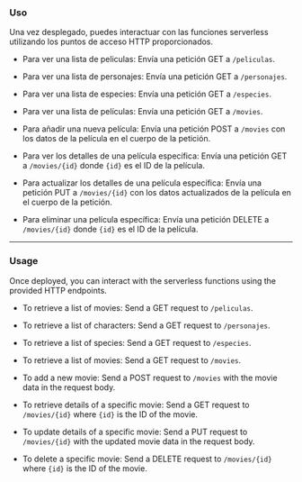 ### Uso

Una vez desplegado, puedes interactuar con las funciones serverless utilizando los puntos de acceso HTTP proporcionados.

- Para ver una lista de peliculas: Envía una petición GET a `/peliculas`.
- Para ver una lista de personajes: Envía una petición GET a `/personajes`.
- Para ver una lista de especies: Envía una petición GET a `/especies`.

- Para ver una lista de películas: Envía una petición GET a `/movies`.
- Para añadir una nueva película: Envía una petición POST a `/movies` con los datos de la película en el cuerpo de la petición.
- Para ver los detalles de una película específica: Envía una petición GET a `/movies/{id}` donde `{id}` es el ID de la película.
- Para actualizar los detalles de una película específica: Envía una petición PUT a `/movies/{id}` con los datos actualizados de la película en el cuerpo de la petición.
- Para eliminar una película específica: Envía una petición DELETE a `/movies/{id}` donde `{id}` es el ID de la película.

---

### Usage

Once deployed, you can interact with the serverless functions using the provided HTTP endpoints.

- To retrieve a list of movies: Send a GET request to `/peliculas`.
- To retrieve a list of characters: Send a GET request to `/personajes`.
- To retrieve a list of species: Send a GET request to `/especies`.

- To retrieve a list of movies: Send a GET request to `/movies`.
- To add a new movie: Send a POST request to `/movies` with the movie data in the request body.
- To retrieve details of a specific movie: Send a GET request to `/movies/{id}` where `{id}` is the ID of the movie.
- To update details of a specific movie: Send a PUT request to `/movies/{id}` with the updated movie data in the request body.
- To delete a specific movie: Send a DELETE request to `/movies/{id}` where `{id}` is the ID of the movie.
